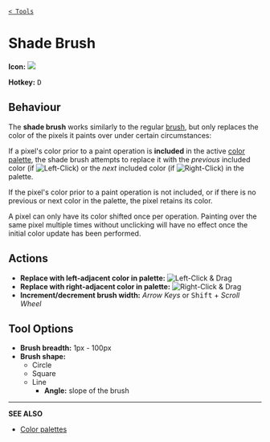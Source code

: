 [`< Tools`](./tools.md)

# Shade Brush

**Icon:** ![](https://raw.githubusercontent.com/stipple-effect/stipple-effect/master/res/icons/shade_brush.png)

**Hotkey:** <kbd>D</kbd>

## Behaviour

The **shade brush** works similarly to the regular [brush](./brush.md), but only replaces the color of the pixels it paints over under certain circumstances:

If a pixel's color prior to a paint operation is **included** in the active [color palette](./palette.md), the shade brush attempts to replace it with the *previous* included color (if ![](./assets/ui/left-click.png "Left-Click")) or the *next* included color (if ![](./assets/ui/right-click.png "Right-Click")) in the palette.

If the pixel's color prior to a paint operation is not included, or if there is no previous or next color in the palette, the pixel retains its color.

A pixel can only have its color shifted once per operation. Painting over the same pixel multiple times without unclicking will have no effect once the initial color update has been performed.

## Actions

* **Replace with left-adjacent color in palette:** ![Left-Click & Drag](./assets/ui/left-click-drag.gif "Left-Click & Drag")
* **Replace with right-adjacent color in palette:** ![Right-Click & Drag](./assets/ui/right-click-drag.gif "Right-Click & Drag")
* **Increment/decrement brush width:** *Arrow Keys* or <kbd>Shift</kbd> + *Scroll Wheel*

## Tool Options

* **Brush breadth:** 1px - 100px
* **Brush shape:**
  * Circle
  * Square
  * Line
    * **Angle:** slope of the brush

---

**SEE ALSO**

* [Color palettes](./palette.md)
